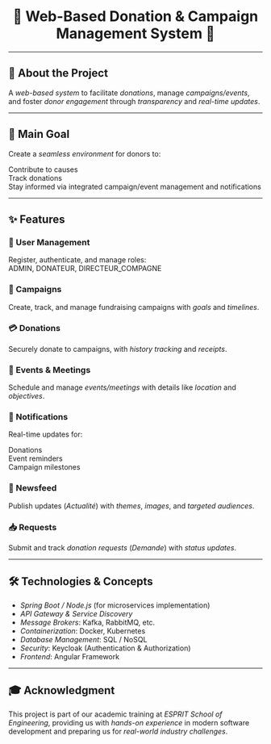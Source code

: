 <h1 align="center">🌟 Web-Based Donation & Campaign Management System 🌟</h1>

---

## 📌 About the Project

A *web-based system* to facilitate *donations*, manage *campaigns/events*, and foster *donor engagement* through *transparency* and *real-time updates*.

---

## 🎯 Main Goal

Create a *seamless environment* for donors to:

Contribute to causes  
Track donations  
Stay informed via integrated campaign/event management and notifications


---

## ✨ Features

### 👥 User Management
Register, authenticate, and manage roles:  
ADMIN, DONATEUR, DIRECTEUR_COMPAGNE

### 📢 Campaigns
Create, track, and manage fundraising campaigns with *goals* and *timelines*.

### 💳 Donations
Securely donate to campaigns, with *history tracking* and *receipts*.

### 📅 Events &  Meetings
Schedule and manage *events/meetings* with details like *location* and *objectives*.

### 🔔 Notifications
Real-time updates for:

Donations  
Event reminders  
Campaign milestones


### 📰 Newsfeed
Publish updates (*Actualité*) with *themes*, *images*, and *targeted audiences*.

### 📥 Requests
Submit and track *donation requests* (*Demande*) with *status updates*.

---

## 🛠️ Technologies & Concepts

- *Spring Boot / Node.js* (for microservices implementation)  
- *API Gateway & Service Discovery*  
- *Message Brokers*: Kafka, RabbitMQ, etc.  
- *Containerization*: Docker, Kubernetes  
- *Database Management*: SQL / NoSQL  
- *Security*: Keycloak (Authentication & Authorization)  
- *Frontend*: Angular Framework

---

## 🎓 Acknowledgment

This project is part of our academic training at *ESPRIT School of Engineering*, providing us with *hands-on experience* in modern software development and preparing us for *real-world industry challenges*.
